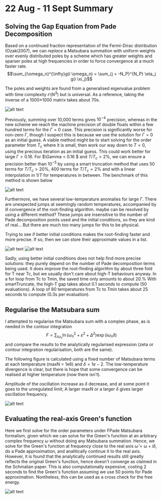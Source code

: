 # 22 Aug - 11 Sept Summary
## Solving the Gap Equation from Pade Decomposition
Based on a continued fraction representation of the Fermi-Dirac distribution (Ozaki2007), we can *replace* a Matsubara summation with uniform weights over evenly distributed poles by a scheme which has greater weights and sparser poles at high frequencies in order to force convergence at a much faster rate. 
$$\sum_{i\omega_n}^{\infty}g(i \omega_n) = \sum_{j = -N_P}^{N_P} \eta_j g(i \xi_j)$$

The poles and weights are found from a generalised eigenvalue problem with time complexity $\mathcal{O}(N^3)$ but is universal. As a reference, taking the inverse of a 1000*1000 matrix takes about 70s. 

![alt text](image-6.png)

Previously, summing over 10,000 terms gives $10^{-4}$ precision, whereas in the new scheme we reach the machine precision of double floats within a few hundred terms for the $\Gamma = 0$ case. This precision is significantly worse for non-zero $\Gamma,$ though I suspect this is because we use the solution for $\Gamma = 0$ as an initial guess. A viable method might be to start solving for the order parameter from $T_c$ where it is small, then work our way down to $T = 0,$ using the precious iteration as an initial guess. This could work better for large $\Gamma > 0.16.$ For $\Gamma < 0.16 $ and $T/T_c > 2\%,$ we can ensure a precision better than $10^{-5}$ by using a smart truncation method that uses $50$ terms for $T/T_c > 20\%,$ $400$ terms for $T/T_c = 2\%$ and with a linear interpolation in $1/T$ for temperatures in between. The benchmark of this method is shown below

![alt text](image-7.png)


Furthermore, we have several low-temperature anomalies for large $\Gamma.$ There are unexpected jumps at seemingly random temperatures, accompanied by ill convergence of the root-finding algorithm. maybe can be resolved by using a different method? These jumps are insensitive to the number of Pade decomposition points used and the initial conditions, so they are kind of real... But there are much too many jumps for this to be physical. 

Trying to see if better initial conditions makes the root-finding faster and more precise. If so, then we can store their approximate values in a list.

![alt text](image-9.png)
![alt text](image-8.png)

Sadly, using better initial conditions does not help find more precise solutions: they purely depend on the number of Pade decomposition terms being used. It does improve the root-finding algorithm by about three fold for T near Tc, but we usually don't care about high-T behaviours anyway. In a for loop from Tc to Tmin, the saved time only amounts to about 20.% With smartTruncate, the high-T gap takes about 0.1 seconds to compute (50 evaluations). A loop of 80 temperatures from Tc to Tmin takes about 25 seconds to compute (0.3s per evaluation). 

## Regularise the Matsubara sum
I attempted to regularise the Matsubara sum with a complex phase, as is needed in the contour integration
$$F = \sum_{i \omega_n} \ln(\omega_n^2 + \varepsilon^2 + \Delta^2) \exp(i \omega_n \delta)$$
and compare the results to the analytically regularised expression (zeta or contour integration regularisation, both are the same). 

The following figure is calculated using a fixed number of Matsubara terms at each temperature (maxN = 1e6) and $\delta = 1e-2.$ 
The low-temperature divergence is clear, but there is hope that some convergence can be realised at higher temperature (now there isn't). 

Amplitude of the oscillation increase as $\delta$ decrease, and at some point it goes to the unregulated limit; A larger maxN or a larger $\delta$ gives larger oscillation frequency.

![alt text](image-10.png)

## Evaluating the real-axis Green's function
Here we first solve for the order parameters under FPade Matsubara formalism, given which we can solve for the Green's function at an arbitrary complex frequency $\omega$ without doing any Matsubara summation. Hence, we solve for the Green's function at frequency close to the real axis $\hat{\omega} = \omega + i \delta,$ do a Pade approximation, and analitically continue it to the real axis. However, it is found that the analytically continued results still greatly reflects the original Green's function, hence doesn't converge as claimed in the Schmalian paper. This is also computationally expensive, costing 2 seconds to find the Green's function assuming we use 50 points for Pade approximation. Nontheless, this can be used as a cross check for the free energy. 

![alt text](image-11.png)